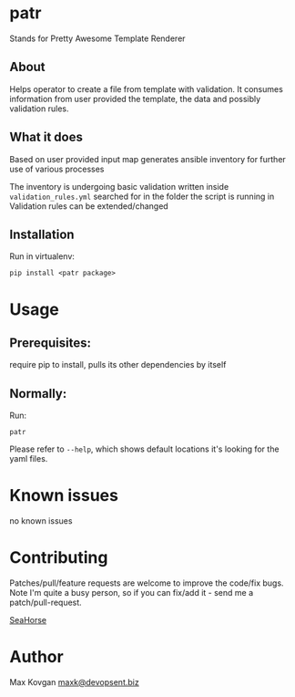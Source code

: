 # patr


Stands for Pretty Awesome Template Renderer

## About

Helps operator to create a file from template with validation.
It consumes information from user provided the template, the data and possibly validation rules.

## What it does

Based on user provided input map generates ansible inventory for further use of various processes

The inventory is undergoing basic validation written inside `validation_rules.yml` searched for in the folder the script is running in
Validation rules can be extended/changed


## Installation


Run in virtualenv:

    pip install <patr package>


# Usage

## Prerequisites:


require pip to install, pulls its other dependencies by itself

## Normally:

Run:

    patr

Please refer to ``--help``, which shows default locations it's looking for the yaml files.


# Known issues


no known issues

# Contributing


Patches/pull/feature requests are welcome to improve the code/fix bugs.
Note I'm quite a busy person, so if you can fix/add it - send me a patch/pull-request.


[SeaHorse](https://wiki.gnome.org/Apps/Seahorse)

# Author

Max Kovgan <maxk@devopsent.biz>
